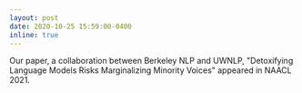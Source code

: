 ```yaml
---
layout: post
date: 2020-10-25 15:59:00-0400
inline: true
---
```


Our paper, a collaboration between Berkeley NLP and UWNLP,  "Detoxifying Language Models Risks Marginalizing Minority Voices" appeared in NAACL 2021.